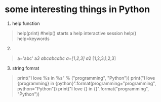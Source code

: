 # some interesting things in Python
1. help function
>help(print)
#help() starts a help interactive session
>help()
help>keywords

2. 
>a='abc'
>a*3
abcabcabc
>a=[1,2,3]
>a*2
>[1,2,3,1,2,3]

3. string fomrat
>print("I love %s in %s" % ("programming", "Python"))
>print("I love {programming} in {python}".format(programming="programming", python="Python"))
>print("I love {} in {}".format("programming", "Python"))
